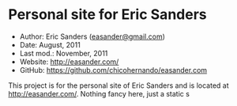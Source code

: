 Personal site for Eric Sanders
==========================================

* Author:    Eric Sanders (<easander@gmail.com>)
* Date:      August, 2011
* Last mod.: November, 2011
* Website:   <http://easander.com/>
* GitHub:    <https://github.com/chicohernando/easander.com>

This project is for the personal site of Eric Sanders and is located at http://easander.com/.  Nothing fancy here, just a static s
